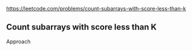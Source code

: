 https://leetcode.com/problems/count-subarrays-with-score-less-than-k

## Count subarrays with score less than K

Approach 